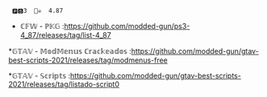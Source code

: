
     🅿🆂3  🏴‍☠️  4.87

 * ℂ𝔽𝕎 - ℙ𝕂𝔾 :https://github.com/modded-gun/ps3-4_87/releases/tag/list-4_87

 *𝔾𝕋𝔸𝕍 - 𝕄𝕠𝕕𝕄𝕖𝕟𝕦𝕤 ℂ𝕣𝕒𝕔𝕜𝕖𝕒𝕕𝕠𝕤 :https://github.com/modded-gun/gtav-best-scripts-2021/releases/tag/modmenus-free
 
 *𝔾𝕋𝔸𝕍 - 𝕊𝕔𝕣𝕚𝕡𝕥𝕤 :https://github.com/modded-gun/gtav-best-scripts-2021/releases/tag/listado-script0

